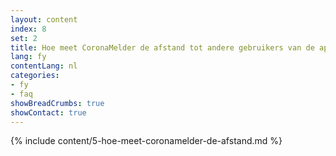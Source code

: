 ```yaml
---
layout: content
index: 8
set: 2
title: Hoe meet CoronaMelder de afstand tot andere gebruikers van de app?
lang: fy
contentLang: nl
categories:
- fy
- faq
showBreadCrumbs: true
showContact: true
---
```

{% include content/5-hoe-meet-coronamelder-de-afstand.md %}
